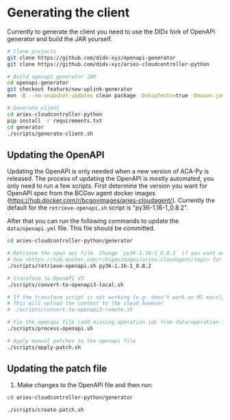 # Generating the client

Currently to generate the client you need to use the DIDx fork of OpenAPI generator and build the JAR yourself.

```sh
# Clone projects
git clone https://github.com/didx-xyz/openapi-generator
git clone https://github.com/didx-xyz/aries-cloudcontroller-python

# Build openapi generator JAR
cd openapi-generator
git checkout feature/new-uplink-generator
mvn -B --no-snapshot-updates clean package -DskipTests=true -Dmaven.javadoc.skip=true -Djacoco.skip=true

# Generate client
cd aries-cloudcontroller-python
pip install -r requirements.txt
cd generator
./scripts/generate-client.sh
```

## Updating the OpenAPI

Updating the OpenAPI is only needed when a new version of ACA-Py is released. The process of updating the OpenAPI is mostly automated, you only need to run a few scripts. First determine the version you want for OpenAPI spec from the BCGov agent docker images (https://hub.docker.com/r/bcgovimages/aries-cloudagent/). Currently the default for the `retrieve-openapi.sh` script is "py36-1.16-1_0.8.2".

After that you can run the following commands to update the `data/openapi.yml` file. This file should be committed.

```sh
cd aries-cloudcontroller-python/generator

# Retrieve the open api file. Change `py36-1.16-1_0.8.2` if you want another version
# See <https://hub.docker.com/r/bcgovimages/aries-cloudagent/tags> for official releases
./scripts/retrieve-openapi.sh py36-1.16-1_0.8.2

# transform to OpenAPI V3
./scripts/convert-to-openapi3-local.sh

# If the transform script is not working (e.g. does't work on M1 macs), you can also use an online converter
# This will upload the content to the cloud however
# ./scripts/convert-to-openapi3-remote.sh

# Fix the openapi file (add missing operation ids from data/operation-id-map.yml)
./scripts/process-openapi.sh

# Apply manual patches to the openapi file
./scripts/apply-patch.sh
```

## Updating the patch file

1. Make changes to the OpenAPI file and then run:

```sh
cd aries-cloudcontroller-python/generator

./scripts/create-patch.sh
```
